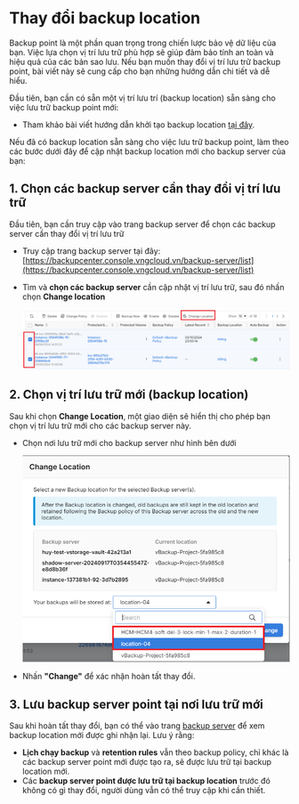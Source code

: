 # Thay đổi backup location

Backup point là một phần quan trọng trong chiến lược bảo vệ dữ liệu của bạn. Việc lựa chọn vị trí lưu trữ phù hợp sẽ giúp đảm bảo tính an toàn và hiệu quả của các bản sao lưu. Nếu bạn muốn thay đổi vị trí lưu trữ backup point, bài viết này sẽ cung cấp cho bạn những hướng dẫn chi tiết và dễ hiểu.

Đầu tiên, bạn cần có sẵn một vị trí lưu trí (backup location) sẵn sàng cho việc lưu trữ backup point mới:

* Tham khảo bài viết hướng dẫn khởi tạo backup location [tại đây](https://docs.vngcloud.vn/vng-cloud-document/vn/backup-center/backup-coming-soon/backup-location/tao-va-quan-ly-backup-location#tao-backup-location).

Nếu đã có backup location sẵn sàng cho việc lưu trữ backup point, làm theo các bước dưới đây để cập nhật backup location mới cho backup server của bạn:

## 1. Chọn các backup server cần thay đổi vị trí lưu trữ

Đầu tiên, bạn cần truy cập vào trang backup server để chọn các backup server cần thay đổi vị trí lưu trữ

* Truy cập trang backup server tại đây: [https://backupcenter.console.vngcloud.vn/backup-server/list](https://backupcenter.console.vngcloud.vn/backup-server/list)
*   Tìm và **chọn các backup server** cần cập nhật vị trí lưu trữ, sau đó nhấn chọn **Change location** 

    ![Image](https://github.com/vngcloud/docs/blob/main/Vietnamese/.gitbook/assets/image%20(779).png?raw=true)

## 2. Chọn vị trí lưu trữ mới (backup location)

Sau khi chọn **Change Location**, một giao diện sẽ hiển thị cho phép bạn chọn vị trí lưu trữ mới cho các backup server này.

*   Chọn nơi lưu trữ mới cho backup server như hình bên dưới 

    ![Image](https://github.com/vngcloud/docs/blob/main/Vietnamese/.gitbook/assets/image%20(775).png?raw=true)
* Nhấn **"Change"** để xác nhận hoàn tất thay đổi.

## 3. Lưu backup server point tại nơi lưu trữ mới

Sau khi hoàn tất thay đổi, bạn có thể vào trang [backup server](https://backupcenter.console.vngcloud.vn/backup-server/list) để xem backup location mới được ghi nhận lại. Lưu ý rằng:

* **Lịch chạy backup** và **retention rules** vẫn theo backup policy,  chỉ khác là các backup server point mới được tạo ra, sẽ được lưu trữ tại backup location mới.
* Các **backup server point được lưu trữ tại backup location** trước đó không có gì thay đổi, người dùng vẫn có thể truy cập khi cần thiết.
